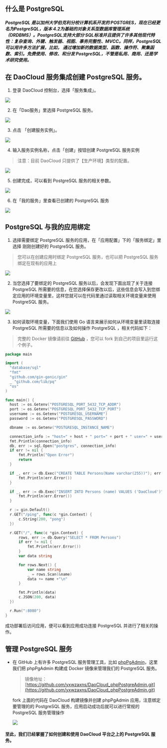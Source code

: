 ## 什么是 PostgreSQL

##### PostgreSQL 是以加州大学伯克利分校计算机系开发的 POSTGRES，现在已经更名为PostgreSQL，版本 4.2为基础的对象关系型数据库管理系统（ORDBMS）。PostgreSQL支持大部分 SQL标准并且提供了许多其他现代特性：复杂查询、外键、触发器、视图、事务完整性、MVCC。同样，PostgreSQL 可以用许多方法扩展，比如， 通过增加新的数据类型、函数、操作符、聚集函数、索引。免费使用、修改、和分发 PostgreSQL，不管是私用、商用、还是学术研究使用。
## 在 DaoCloud 服务集成创建 PostgreSQL 服务。

1. 登录 DaoCloud 控制台，选择「服务集成」。

  ![](image_1.png)

2. 在「Dao服务」里选择 PostgreSQL 服务。

  ![](image_2.png)

3. 点击 「创建服务实例」。

  ![](image_3.png)

4. 输入服务实例名称，点击「创建」按钮创建 PostgreSQL 服务实例

  > 注意：目前 DaoCloud 只提供了【生产环境】类型的配置。

  ![](image_4.png)

5. 创建完成，可以看到 PostgreSQL 服务的相关参数。

  ![](image_5.png)

6. 在「我的服务」里查看已创建的 PostgreSQL 服务

  ![](image_7.png)


## PostgreSQL 与我的应用绑定

1. 选择需要绑定 PostgreSQL 服务的应用，在「应用配置」下的「服务绑定」里选择
  刚刚创建好的 PostgreSQL 服务。

  > 您可以在创建应用时绑定 PostgreSQL 服务，也可以把 PostgreSQL 服务绑定在现有的应用上

  ![](image_8.png)

2. 当您选择了要绑定的 PostgreSQL 服务以后，会发现下面出现了关于连接 PostgreSQL 所需要的信息，在您选择保存更改以后，这些信息会写入到您绑定应用的环境变量里，这样您就可以在代码里通过读取相关环境变量来使用 PostgreSQL 服务。

  ![](image_9.png)

3. 如何读取环境变量，下面我们使用 Go 语言来展示如何从环境变量里读取连接 PostgreSQL 所需要的信息以及如何操作 PostgreSQL ，相关代码如下：

  > 完整的 Docker 镜像请前往 [GitHub](https://github.com/allencloud/golang-postgres-web-sample.git) ，您可以 fork 到自己的项目里运行这个例子。

  ```go
  package main

  import (
  	"database/sql"
  	"fmt"
  	"github.com/gin-gonic/gin"
  	_ "github.com/lib/pq"
  	"os"
  )

  func main() {
  	host := os.Getenv("POSTGRESQL_PORT_5432_TCP_ADDR")
  	port := os.Getenv("POSTGRESQL_PORT_5432_TCP_PORT")
  	username := os.Getenv("POSTGRESQL_USERNAME")
  	password := os.Getenv("POSTGRESQL_PASSWORD")

  	dbname := os.Getenv("POSTGRESQL_INSTANCE_NAME")

  	connection_info := "host=" + host + " port=" + port + " user=" + username + " password=" + password + " dbname=" + dbname + " sslmode=disable"
  	fmt.Println(connection_info)
  	db, err := sql.Open("postgres", connection_info)
  	if err != nil {
  		fmt.Println("Open Error")
  		return
  	}

  	if _, err := db.Exec("CREATE TABLE Persons(Name varchar(255))"); err != nil {
  		fmt.Println(err.Error())
  	}

  	if _, err := db.Exec("INSERT INTO Persons (name) VALUES ('DaoCloud')"); err != nil {
  		fmt.Println(err.Error())
  	}

  	r := gin.Default()
  	r.GET("/ping", func(c *gin.Context) {
  		c.String(200, "pong")
  	})

  	r.GET("/", func(c *gin.Context) {
  		rows, err := db.Query("SELECT * FROM Persons")
  		if err != nil {
  			fmt.Println(err.Error())
  		}
  		var data string

  		for rows.Next() {
  			var name string
  			_ = rows.Scan(&name)
  			data += name +"\n"
  		}

  		fmt.Println(data)
  		c.JSON(200, data)
  	})

  	r.Run(":8080")
  }

  ```

  成功部署后访问应用，便可以看到应用成功连接 PostgreSQL 并进行了相关的操作。


## 管理 PostgreSQL 服务
* 在 GitHub 上有许多 PostgreSQL 服务管理工具，比如 [phpPgAdmin](https://github.com/phppgadmin/phppgadmin.git)，这里我们把 phpPgAdmin 构建成 Docker 镜像来管理我们的 PostgreSQL 服务。

  > 镜像地址：[https://github.com/yxwzaxns/DaoCloud_phpPostgreAdmin.git](https://github.com/yxwzaxns/DaoCloud_phpPostgreAdmin.git)

  fork 上面的代码在 DaoCloud 构建镜像并创建 phpPgAdmin 应用，注意绑定要管理的的 PostgreSQL 服务，应用启动成功后就可以进行常规的 PostgreSQL 服务管理操作

  ![](image_10.png)

#### 至此，我们已经掌握了如何创建和使用 DaoCloud 平台之上的 PostgreSQL 服务。
